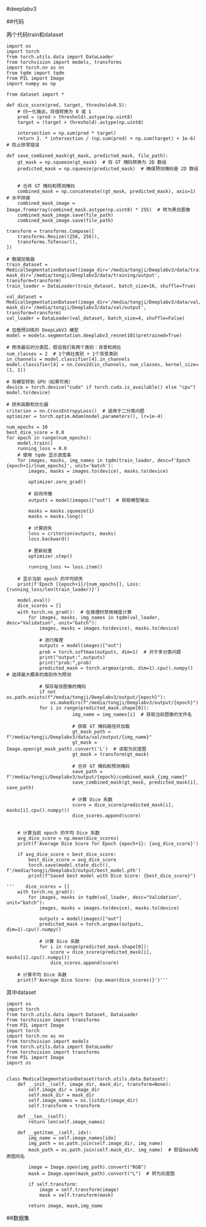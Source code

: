 #deeplabv3

##代码

两个代码train和dataset

	import os
	import torch
	from torch.utils.data import DataLoader
	from torchvision import models, transforms
	import torch.nn as nn
	from tqdm import tqdm
	from PIL import Image
	import numpy as np
	
	from dataset import *
	
	def dice_score(pred, target, threshold=0.5):
	    # 归一化输出，将值转换为 0 或 1
	    pred = (pred > threshold).astype(np.uint8)
	    target = (target > threshold).astype(np.uint8)
	    
	    intersection = np.sum(pred * target)
	    return 2. * intersection / (np.sum(pred) + np.sum(target) + 1e-6)  # 防止除零错误
	
	def save_combined_mask(gt_mask, predicted_mask, file_path):
	    gt_mask = np.squeeze(gt_mask)  # 将 GT 掩码转换为 2D 数组
	    predicted_mask = np.squeeze(predicted_mask)  # 确保预测掩码是 2D 数组
	
	
	    # 合并 GT 掩码和预测掩码
	    combined_mask = np.concatenate((gt_mask, predicted_mask), axis=1)  # 水平拼接
	    combined_mask_image = Image.fromarray(combined_mask.astype(np.uint8) * 255)  # 转为黑白图像
	    combined_mask_image.save(file_path)
	    combined_mask_image.save(file_path)
	
	transform = transforms.Compose([
	    transforms.Resize((256, 256)),
	    transforms.ToTensor(),
	])
	
	# 数据加载器
	train_dataset = MedicalSegmentationDataset(image_dir='/media/tongji/Deeplabv3/data/training/input', mask_dir='/media/tongji/Deeplabv3/data/training/output', transform=transform)
	train_loader = DataLoader(train_dataset, batch_size=16, shuffle=True)
	
	val_dataset = MedicalSegmentationDataset(image_dir='/media/tongji/Deeplabv3/data/val/input', mask_dir='/media/tongji/Deeplabv3/data/val/output', transform=transform)
	val_loader = DataLoader(val_dataset, batch_size=4, shuffle=False)
	
	# 加载预训练的 DeepLabV3 模型
	model = models.segmentation.deeplabv3_resnet101(pretrained=True)
	
	# 修改最后的分类层，假设我们有两个类别：背景和病灶
	num_classes = 2  # 1个病灶类别 + 1个背景类别
	in_channels = model.classifier[4].in_channels
	model.classifier[4] = nn.Conv2d(in_channels, num_classes, kernel_size=(1, 1))
	
	# 将模型转到 GPU（如果可用）
	device = torch.device("cuda" if torch.cuda.is_available() else "cpu")
	model.to(device)
	
	# 损失函数和优化器
	criterion = nn.CrossEntropyLoss()  # 适用于二分类问题
	optimizer = torch.optim.Adam(model.parameters(), lr=1e-4)
	
	num_epochs = 10
	best_dice_score = 0.0
	for epoch in range(num_epochs):
	    model.train()
	    running_loss = 0.0
	    # 使用 tqdm 显示进度条
	    for images, masks, img_names in tqdm(train_loader, desc=f'Epoch {epoch+1}/{num_epochs}', unit='batch'):
	        images, masks = images.to(device), masks.to(device)
	
	        optimizer.zero_grad()
	
	        # 前向传播
	        outputs = model(images)["out"]  # 获取模型输出
	
	        masks = masks.squeeze(1)
	        masks = masks.long()
	
	        # 计算损失
	        loss = criterion(outputs, masks)
	        loss.backward()
	
	        # 更新权重
	        optimizer.step()
	
	        running_loss += loss.item()
	
	    # 显示当前 epoch 的平均损失
	    print(f'Epoch [{epoch+1}/{num_epochs}], Loss: {running_loss/len(train_loader)}')
	
	    model.eval()
	    dice_scores = []
	    with torch.no_grad():  # 在推理时禁用梯度计算
	        for images, masks, img_names in tqdm(val_loader, desc="Validation", unit="batch"):
	            images, masks = images.to(device), masks.to(device)
	
	            # 进行推理
	            outputs = model(images)["out"]
	            prob = torch.softmax(outputs, dim=1)  # 对于多分类问题
	            print("output:",outputs)
	            print("prob:",prob)
	            predicted_mask = torch.argmax(prob, dim=1).cpu().numpy()  # 选择最大概率的类别作为预测
	
	            # 保存每张图像的掩码
	            if not os.path.exists(f"/media/tongji/Deeplabv3/output/{epoch}"):
	                os.makedirs(f"/media/tongji/Deeplabv3/output/{epoch}")
	            for i in range(predicted_mask.shape[0]):
	                        img_name = img_names[i]  # 获取当前图像的文件名
	                        
	                        # 获取 GT 掩码路径并加载
	                        gt_mask_path = f"/media/tongji/Deeplabv3/data/val/output/{img_name}"
	                        gt_mask = Image.open(gt_mask_path).convert('L')  # 读取为灰度图
	                        gt_mask = transform(gt_mask)
	
	                        # 合并 GT 掩码和预测掩码
	                        save_path = f"/media/tongji/Deeplabv3/output/{epoch}/combined_mask_{img_name}"
	                        save_combined_mask(gt_mask, predicted_mask[i], save_path)
	
	                        # 计算 Dice 系数
	                        score = dice_score(predicted_mask[i], masks[i].cpu().numpy())
	                        dice_scores.append(score)
	
	    
	    # 计算当前 epoch 的平均 Dice 系数
	    avg_dice_score = np.mean(dice_scores)
	    print(f'Average Dice Score for Epoch {epoch+1}: {avg_dice_score}')
	
	    if avg_dice_score > best_dice_score:
	        best_dice_score = avg_dice_score
	        torch.save(model.state_dict(), f'/media/tongji/Deeplabv3/output/best_model.pth')
	        print(f"Saved best model with Dice Score: {best_dice_score}")
	    
	'''    dice_scores = []
	    with torch.no_grad():
	        for images, masks in tqdm(val_loader, desc="Validation", unit="batch"):
	            images, masks = images.to(device), masks.to(device)
	
	            outputs = model(images)["out"]
	            predicted_mask = torch.argmax(outputs, dim=1).cpu().numpy()
	
	            # 计算 Dice 系数
	            for i in range(predicted_mask.shape[0]):
	                score = dice_score(predicted_mask[i], masks[i].cpu().numpy())
	                dice_scores.append(score)
	
	    # 计算平均 Dice 系数
	    print(f'Average Dice Score: {np.mean(dice_scores)}')'''

其中dataset
	
	import os
	import torch
	from torch.utils.data import Dataset, DataLoader
	from torchvision import transforms
	from PIL import Image
	import torch
	import torch.nn as nn
	from torchvision import models
	from torch.utils.data import DataLoader
	from torchvision import transforms
	from PIL import Image
	import os
	
	
	class MedicalSegmentationDataset(torch.utils.data.Dataset):
	    def __init__(self, image_dir, mask_dir, transform=None):
	        self.image_dir = image_dir
	        self.mask_dir = mask_dir
	        self.image_names = os.listdir(image_dir)
	        self.transform = transform
	
	    def __len__(self):
	        return len(self.image_names)
	
	    def __getitem__(self, idx):
	        img_name = self.image_names[idx]
	        img_path = os.path.join(self.image_dir, img_name)
	        mask_path = os.path.join(self.mask_dir, img_name)  # 假设mask和原图同名
	
	        image = Image.open(img_path).convert("RGB")
	        mask = Image.open(mask_path).convert("L")  # 转为灰度图
	
	        if self.transform:
	            image = self.transform(image)
	            mask = self.transform(mask)
	
	        return image, mask,img_name

##数据集


